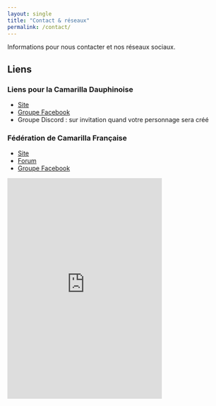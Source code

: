 ```yaml
---
layout: single
title: "Contact & réseaux"
permalink: /contact/
---
```

Informations pour nous contacter et nos réseaux sociaux.

## Liens

### Liens pour la Camarilla Dauphinoise

- [Site](http://www.gratianopolis.com/)
- [Groupe Facebook](https://www.facebook.com/camarilla.dauphinoise)
- Groupe Discord : sur invitation quand votre personnage sera créé
  
  

### Fédération de Camarilla Française

- [Site](https://camarilla-fr.com/)
- [Forum](http://www.camarilla-fr.com/forum/index.php)
- [Groupe Facebook](https://www.facebook.com/Federation.Camarilla.France/)

<iframe src="https://discord.com/widget?id=626455168116064297&theme=dark" width="350" height="500" allowtransparency="true" frameborder="0" sandbox="allow-popups allow-popups-to-escape-sandbox allow-same-origin allow-scripts"></iframe>
